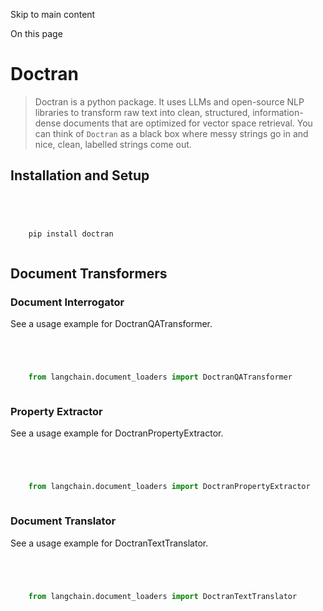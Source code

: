 

Skip to main content

On this page

# Doctran

> Doctran is a python package. It uses LLMs and open-source NLP libraries to transform raw text into clean, structured, information-dense documents that are optimized for vector space retrieval. You
> can think of `Doctran` as a black box where messy strings go in and nice, clean, labelled strings come out.

## Installation and Setup​

```python




    pip install doctran



```


## Document Transformers​

### Document Interrogator​

See a usage example for DoctranQATransformer.

```python




    from langchain.document_loaders import DoctranQATransformer



```


### Property Extractor​

See a usage example for DoctranPropertyExtractor.

```python




    from langchain.document_loaders import DoctranPropertyExtractor



```


### Document Translator​

See a usage example for DoctranTextTranslator.

```python




    from langchain.document_loaders import DoctranTextTranslator



```
